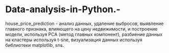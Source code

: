 # Data-analysis-in-Python.-
house_price_prediction - анализ данных, удаление выбросов, выявление главного признака, влияющего на цену недвижимости, и построение модели, используя PCA (метод главных компонент), разбиение данных на кластеры используя t-sne, визуализация данных используя библиотеки matplotlib, sns.
